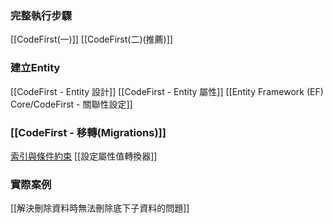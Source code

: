 ### 完整執行步驟
[[CodeFirst(一)]]
[[CodeFirst(二)(推薦)]]
### 建立Entity
[[CodeFirst - Entity 設計]]
[[CodeFirst - Entity 屬性]]
[[Entity Framework (EF) Core/CodeFirst - 關聯性設定]]

### [[CodeFirst - 移轉(Migrations)]]

[索引與條件約束](https://learn.microsoft.com/zh-tw/ef/core/modeling/indexes?tabs=data-annotations)
[[設定屬性值轉換器]]

### 實際案例
[[解決刪除資料時無法刪除底下子資料的問題]]